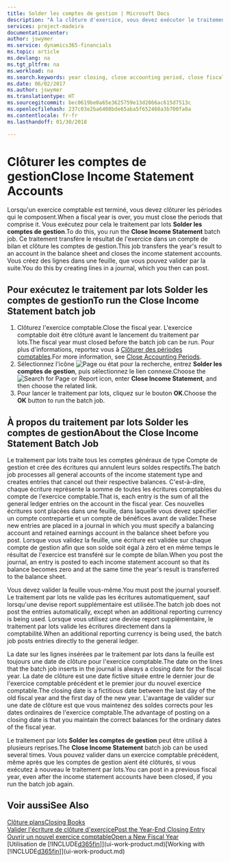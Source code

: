 ```yaml
---
title: Solder les comptes de gestion | Microsoft Docs
description: "À la clôture d'exercice, vous devez exécuter le traitement par lots Clôture comptes de gestion afin de clôturer les périodes comptables de l'exercice fiscal."
services: project-madeira
documentationcenter: 
author: jswymer
ms.service: dynamics365-financials
ms.topic: article
ms.devlang: na
ms.tgt_pltfrm: na
ms.workload: na
ms.search.keywords: year closing, close accounting period, close fiscal year, bank account detailed trial balance
ms.date: 06/02/2017
ms.author: jswymer
ms.translationtype: HT
ms.sourcegitcommit: bec0619be0a65e3625759e13d2866ac615d7513c
ms.openlocfilehash: 237c03e2ba6408bde65aba5f652468a3b700fa0a
ms.contentlocale: fr-fr
ms.lasthandoff: 01/30/2018

---
```

# <a name="close-income-statement-accounts"></a><span data-ttu-id="86626-103">Clôturer les comptes de gestion</span><span class="sxs-lookup"><span data-stu-id="86626-103">Close Income Statement Accounts</span></span>
<span data-ttu-id="86626-104">Lorsqu'un exercice comptable est terminé, vous devez clôturer les périodes qui le composent.</span><span class="sxs-lookup"><span data-stu-id="86626-104">When a fiscal year is over, you must close the periods that comprise it.</span></span> <span data-ttu-id="86626-105">Vous exécutez pour cela le traitement par lots **Solder les comptes de gestion**.</span><span class="sxs-lookup"><span data-stu-id="86626-105">To do this, you run the **Close Income Statement** batch job.</span></span> <span data-ttu-id="86626-106">Ce traitement transfère le résultat de l'exercice dans un compte de bilan et clôture les comptes de gestion.</span><span class="sxs-lookup"><span data-stu-id="86626-106">This job transfers the year's result to an account in the balance sheet and closes the income statement accounts.</span></span> <span data-ttu-id="86626-107">Vous créez des lignes dans une feuille, que vous pouvez valider par la suite.</span><span class="sxs-lookup"><span data-stu-id="86626-107">You do this by creating lines in a journal, which you then can post.</span></span>

## <a name="to-run-the-close-income-statement-batch-job"></a><span data-ttu-id="86626-108">Pour exécutez le traitement par lots Solder les comptes de gestion</span><span class="sxs-lookup"><span data-stu-id="86626-108">To run the Close Income Statement batch job</span></span>
1. <span data-ttu-id="86626-109">Clôturez l'exercice comptable.</span><span class="sxs-lookup"><span data-stu-id="86626-109">Close the fiscal year.</span></span> <span data-ttu-id="86626-110">L'exercice comptable doit être clôturé avant le lancement du traitement par lots.</span><span class="sxs-lookup"><span data-stu-id="86626-110">The fiscal year must closed before the batch job can be run.</span></span> <span data-ttu-id="86626-111">Pour plus d'informations, reportez vous à [Clôturer des périodes comptables](year-close-account-periods.md).</span><span class="sxs-lookup"><span data-stu-id="86626-111">For more information, see [Close Accounting Periods](year-close-account-periods.md).</span></span>
2. <span data-ttu-id="86626-112">Sélectionnez l'icône ![Page ou état pour la recherche](media/ui-search/search_small.png "icône Page ou état pour la recherche"), entrez **Solder les comptes de gestion**, puis sélectionnez le lien connexe.</span><span class="sxs-lookup"><span data-stu-id="86626-112">Choose the ![Search for Page or Report](media/ui-search/search_small.png "Search for Page or Report icon") icon, enter **Close Income Statement**, and then choose the related link.</span></span>
3. <span data-ttu-id="86626-113">Pour lancer le traitement par lots, cliquez sur le bouton **OK**.</span><span class="sxs-lookup"><span data-stu-id="86626-113">Choose the **OK** button to run the batch job.</span></span>

## <a name="about-the-close-income-statement-batch-job"></a><span data-ttu-id="86626-114">À propos du traitement par lots Solder les comptes de gestion</span><span class="sxs-lookup"><span data-stu-id="86626-114">About the Close Income Statement Batch Job</span></span>
<span data-ttu-id="86626-115">Le traitement par lots traite tous les comptes généraux de type Compte de gestion et crée des écritures qui annulent leurs soldes respectifs.</span><span class="sxs-lookup"><span data-stu-id="86626-115">The batch job processes all general accounts of the income statement type and creates entries that cancel out their respective balances.</span></span> <span data-ttu-id="86626-116">C'est-à-dire, chaque écriture représente la somme de toutes les écritures comptables du compte de l'exercice comptable.</span><span class="sxs-lookup"><span data-stu-id="86626-116">That is, each entry is the sum of all the general ledger entries on the account in the fiscal year.</span></span> <span data-ttu-id="86626-117">Ces nouvelles écritures sont placées dans une feuille, dans laquelle vous devez spécifier un compte contrepartie et un compte de bénéfices avant de valider.</span><span class="sxs-lookup"><span data-stu-id="86626-117">These new entries are placed in a journal in which you must specify a balancing account and retained earnings account in the balance sheet before you post.</span></span> <span data-ttu-id="86626-118">Lorsque vous validez la feuille, une écriture est validée sur chaque compte de gestion afin que son solde soit égal à zéro et en même temps le résultat de l'exercice est transféré sur le compte de bilan.</span><span class="sxs-lookup"><span data-stu-id="86626-118">When you post the journal, an entry is posted to each income statement account so that its balance becomes zero and at the same time the year's result is transferred to the balance sheet.</span></span>

<span data-ttu-id="86626-119">Vous devez valider la feuille vous-même.</span><span class="sxs-lookup"><span data-stu-id="86626-119">You must post the journal yourself.</span></span> <span data-ttu-id="86626-120">Le traitement par lots ne valide pas les écritures automatiquement, sauf lorsqu'une devise report supplémentaire est utilisée.</span><span class="sxs-lookup"><span data-stu-id="86626-120">The batch job does not post the entries automatically, except when an additional reporting currency is being used.</span></span> <span data-ttu-id="86626-121">Lorsque vous utilisez une devise report supplémentaire, le traitement par lots valide les écritures directement dans la comptabilité.</span><span class="sxs-lookup"><span data-stu-id="86626-121">When an additional reporting currency is being used, the batch job posts entries directly to the general ledger.</span></span>

<span data-ttu-id="86626-122">La date sur les lignes insérées par le traitement par lots dans la feuille est toujours une date de clôture pour l'exercice comptable.</span><span class="sxs-lookup"><span data-stu-id="86626-122">The date on the lines that the batch job inserts in the journal is always a closing date for the fiscal year.</span></span> <span data-ttu-id="86626-123">La date de clôture est une date fictive située entre le dernier jour de l'exercice comptable précédent et le premier jour du nouvel exercice comptable.</span><span class="sxs-lookup"><span data-stu-id="86626-123">The closing date is a fictitious date between the last day of the old fiscal year and the first day of the new year.</span></span> <span data-ttu-id="86626-124">L'avantage de valider sur une date de clôture est que vous maintenez des soldes corrects pour les dates ordinaires de l'exercice comptable.</span><span class="sxs-lookup"><span data-stu-id="86626-124">The advantage of posting on a closing date is that you maintain the correct balances for the ordinary dates of the fiscal year.</span></span>

<span data-ttu-id="86626-125">Le traitement par lots **Solder les comptes de gestion** peut être utilisé à plusieurs reprises.</span><span class="sxs-lookup"><span data-stu-id="86626-125">The **Close Income Statement** batch job can be used several times.</span></span> <span data-ttu-id="86626-126">Vous pouvez valider dans un exercice comptable précédent, même après que les comptes de gestion aient été clôturés, si vous exécutez à nouveau le traitement par lots.</span><span class="sxs-lookup"><span data-stu-id="86626-126">You can post in a previous fiscal year, even after the income statement accounts have been closed, if you run the batch job again.</span></span>

## <a name="see-also"></a><span data-ttu-id="86626-127">Voir aussi</span><span class="sxs-lookup"><span data-stu-id="86626-127">See Also</span></span>
[<span data-ttu-id="86626-128">Clôture plans</span><span class="sxs-lookup"><span data-stu-id="86626-128">Closing Books</span></span>](year-close-books.md)  
[<span data-ttu-id="86626-129">Valider l'écriture de clôture d'exercice</span><span class="sxs-lookup"><span data-stu-id="86626-129">Post the Year-End Closing Entry</span></span>](year-how-post-year-end-close-entry.md)  
[<span data-ttu-id="86626-130">Ouvrir un nouvel exercice comptable</span><span class="sxs-lookup"><span data-stu-id="86626-130">Open a New Fiscal Year</span></span>](finance-how-open-new-fiscal-year.md)  
<span data-ttu-id="86626-131">[Utilisation de [!INCLUDE[d365fin](includes/d365fin_md.md)]](ui-work-product.md)</span><span class="sxs-lookup"><span data-stu-id="86626-131">[Working with [!INCLUDE[d365fin](includes/d365fin_md.md)]](ui-work-product.md)</span></span>

